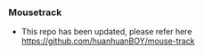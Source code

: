 ### Mousetrack
* This repo has been updated, please refer here
https://github.com/huanhuanBOY/mouse-track
